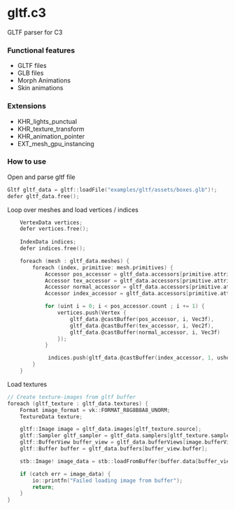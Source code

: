 # gltf.c3
GLTF parser for C3


### Functional features

* GLTF files
* GLB files
* Morph Animations
* Skin animations


### Extensions
* KHR_lights_punctual
* KHR_texture_transform
* KHR_animation_pointer
* EXT_mesh_gpu_instancing



### How to use

Open and parse gltf file

```c
Gltf gltf_data = gltf::loadFile("examples/gltf/assets/boxes.glb")!;
defer gltf_data.free();
```


Loop over meshes and load vertices / indices
```c
    VertexData vertices;
    defer vertices.free();
    
    IndexData indices;
    defer indices.free();

    foreach (mesh : gltf_data.meshes) {
        foreach (index, primitive: mesh.primitives) {
            Accessor pos_accessor = gltf_data.accessors[primitive.attributes["POSITION"]!!];
            Accessor tex_accessor = gltf_data.accessors[primitive.attributes["TEXCOORD_0"]!!];
            Accessor normal_accessor = gltf_data.accessors[primitive.attributes["NORMAL"]!!];
            Accessor index_accessor = gltf_data.accessors[primitive.attributes["indices"]!!];

            for (uint i = 0; i < pos_accessor.count ; i += 1) {
                vertices.push(Vertex {
                    gltf_data.@castBuffer(pos_accessor, i, Vec3f),
                    gltf_data.@castBuffer(tex_accessor, i, Vec2f),
                    gltf_data.@castBuffer(normal_accessor, i, Vec3f)
                });
            }

             indices.push(gltf_data.@castBuffer(index_accessor, 1, ushort));
        }
    }
```

Load textures

```c
// Create texture-images from gltf buffer
foreach (gltf_texture : gltf_data.textures) {
    Format image_format = vk::FORMAT_R8G8B8A8_UNORM;
    TextureData texture;

    gltf::Image image = gltf_data.images[gltf_texture.source];
    gltf::Sampler gltf_sampler = gltf_data.samplers[gltf_texture.sampler];
    gltf::BufferView buffer_view = gltf_data.bufferViews[image.bufferView];
    gltf::Buffer buffer = gltf_data.buffers[buffer_view.buffer];

    stb::Image! image_data = stb::loadFromBuffer(buffer.data[buffer_view.offset..], buffer_view.byteLength, stb::Channel.STBI_RGB_ALPHA);

    if (catch err = image_data) {
        io::printfn("Failed loading image from buffer");
        return;
    }
}
```
